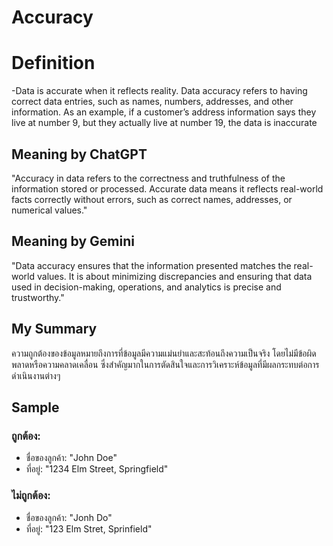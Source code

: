 # Accuracy

# Definition
-Data is accurate when it reflects reality. Data accuracy refers to having correct data entries, such as names, numbers, addresses, and other information. As an example, if a customer’s address information says they live at number 9, but they actually live at number 19, the data is inaccurate

## Meaning by ChatGPT
"Accuracy in data refers to the correctness and truthfulness of the information stored or processed. Accurate data means it reflects real-world facts correctly without errors, such as correct names, addresses, or numerical values."

## Meaning by Gemini
"Data accuracy ensures that the information presented matches the real-world values. It is about minimizing discrepancies and ensuring that data used in decision-making, operations, and analytics is precise and trustworthy."

## My Summary
ความถูกต้องของข้อมูลหมายถึงการที่ข้อมูลมีความแม่นยำและสะท้อนถึงความเป็นจริง โดยไม่มีข้อผิดพลาดหรือความคลาดเคลื่อน ซึ่งสำคัญมากในการตัดสินใจและการวิเคราะห์ข้อมูลที่มีผลกระทบต่อการดำเนินงานต่างๆ

## Sample
### ถูกต้อง:
- ชื่อของลูกค้า: "John Doe"
- ที่อยู่: "1234 Elm Street, Springfield"

### ไม่ถูกต้อง:
- ชื่อของลูกค้า: "Jonh Do"
- ที่อยู่: "123 Elm Stret, Sprinfield"
